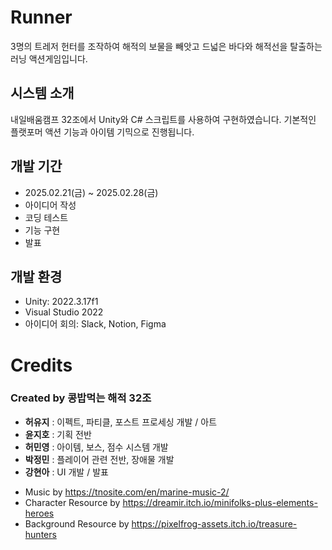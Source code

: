 # Runner
3명의 트레저 헌터를 조작하여 해적의 보물을 빼앗고 드넓은 바다와 해적선을 탈출하는 러닝 액션게임입니다.



## 시스템 소개
내일배움캠프 32조에서 Unity와 C# 스크립트를 사용하여 구현하였습니다.
기본적인 플랫포머 액션 기능과 아이템 기믹으로 진행됩니다.




## 개발 기간
+ 2025.02.21(금) ~ 2025.02.28(금)
+ 아이디어 작성
+ 코딩 테스트
+ 기능 구현
+ 발표




## 개발 환경
+ Unity: 2022.3.17f1
+ Visual Studio 2022
+ 아이디어 회의: Slack, Notion, Figma








# Credits




### Created by 콩밥먹는 해적 32조
- **허유지** : 이펙트, 파티클, 포스트 프로세싱 개발 / 아트
- **윤지호** : 기획 전반
- **허민영** : 아이템, 보스, 점수 시스템 개발
- **박정민** : 플레이어 관련 전반, 장애물 개발
- **강현아** : UI 개발 / 발표



  

+ Music by <https://tnosite.com/en/marine-music-2/>
+ Character Resource by <https://dreamir.itch.io/minifolks-plus-elements-heroes>
+ Background Resource by <https://pixelfrog-assets.itch.io/treasure-hunters>

